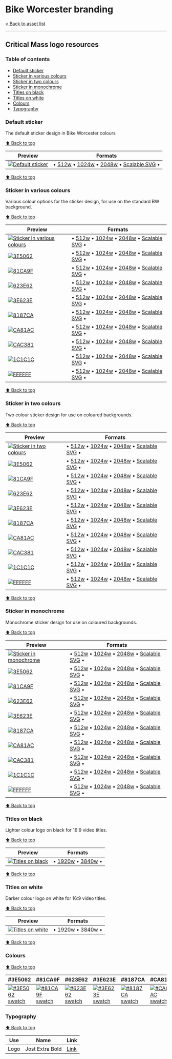 # Bike Worcester branding

[< Back to asset list](./index.md)

---

## Critical Mass logo resources

### Table of contents

- [Default sticker](#default-sticker)
- [Sticker in various colours](#sticker-in-various-colours)
- [Sticker in two colours](#sticker-in-two-colours)
- [Sticker in monochrome](#sticker-in-monochrome)
- [Titles on black](#titles-on-black)
- [Titles on white](#titles-on-white)
- [Colours](#colours)
- [Typography](#typography)

### Default sticker
The default sticker design in Bike Worcester colours

[⬆️ Back to top](#table-of-contents)

| Preview | Formats |
| ------- | ------- |
| [![Default sticker](../assets/critical_mass-logo/critical_mass-logo-full-256.png)](critical_mass-logo-full.md) | &bull; [512w](../assets/critical_mass-logo/critical_mass-logo-full-512.png) &bull; [1024w](../assets/critical_mass-logo/critical_mass-logo-full-1024.png) &bull; [2048w](../assets/critical_mass-logo/critical_mass-logo-full-2048.png) &bull; [Scalable SVG](../assets/critical_mass-logo/critical_mass-logo-full.svg) &bull; |

[⬆️ Back to top](#table-of-contents)
### Sticker in various colours
Various colour options for the sticker design, for use on the standard BW background.

[⬆️ Back to top](#table-of-contents)

| Preview | Formats |
| ------- | ------- |
| [![Sticker in various colours](../assets/critical_mass-logo/critical_mass-logo-sticker-256.png)](critical_mass-logo-sticker.md) | &bull; [512w](../assets/critical_mass-logo/critical_mass-logo-sticker-512.png) &bull; [1024w](../assets/critical_mass-logo/critical_mass-logo-sticker-1024.png) &bull; [2048w](../assets/critical_mass-logo/critical_mass-logo-sticker-2048.png) &bull; [Scalable SVG](../assets/critical_mass-logo/critical_mass-logo-sticker.svg) &bull; |
  | [![ 3E5062](../assets/critical_mass-logo/critical_mass-logo-sticker-3E5062-256.png)](critical_mass-logo-sticker.md#3E5062) | &bull; [512w](../assets/critical_mass-logo/critical_mass-logo-sticker-3E5062-512.png) &bull; [1024w](../assets/critical_mass-logo/critical_mass-logo-sticker-3E5062-1024.png) &bull; [2048w](../assets/critical_mass-logo/critical_mass-logo-sticker-3E5062-2048.png) &bull; [Scalable SVG](../assets/critical_mass-logo/critical_mass-logo-sticker-3E5062.svg) &bull; |
  | [![ 81CA9F](../assets/critical_mass-logo/critical_mass-logo-sticker-81CA9F-256.png)](critical_mass-logo-sticker.md#81CA9F) | &bull; [512w](../assets/critical_mass-logo/critical_mass-logo-sticker-81CA9F-512.png) &bull; [1024w](../assets/critical_mass-logo/critical_mass-logo-sticker-81CA9F-1024.png) &bull; [2048w](../assets/critical_mass-logo/critical_mass-logo-sticker-81CA9F-2048.png) &bull; [Scalable SVG](../assets/critical_mass-logo/critical_mass-logo-sticker-81CA9F.svg) &bull; |
  | [![ 623E62](../assets/critical_mass-logo/critical_mass-logo-sticker-623E62-256.png)](critical_mass-logo-sticker.md#623E62) | &bull; [512w](../assets/critical_mass-logo/critical_mass-logo-sticker-623E62-512.png) &bull; [1024w](../assets/critical_mass-logo/critical_mass-logo-sticker-623E62-1024.png) &bull; [2048w](../assets/critical_mass-logo/critical_mass-logo-sticker-623E62-2048.png) &bull; [Scalable SVG](../assets/critical_mass-logo/critical_mass-logo-sticker-623E62.svg) &bull; |
  | [![ 3E623E](../assets/critical_mass-logo/critical_mass-logo-sticker-3E623E-256.png)](critical_mass-logo-sticker.md#3E623E) | &bull; [512w](../assets/critical_mass-logo/critical_mass-logo-sticker-3E623E-512.png) &bull; [1024w](../assets/critical_mass-logo/critical_mass-logo-sticker-3E623E-1024.png) &bull; [2048w](../assets/critical_mass-logo/critical_mass-logo-sticker-3E623E-2048.png) &bull; [Scalable SVG](../assets/critical_mass-logo/critical_mass-logo-sticker-3E623E.svg) &bull; |
  | [![ 8187CA](../assets/critical_mass-logo/critical_mass-logo-sticker-8187CA-256.png)](critical_mass-logo-sticker.md#8187CA) | &bull; [512w](../assets/critical_mass-logo/critical_mass-logo-sticker-8187CA-512.png) &bull; [1024w](../assets/critical_mass-logo/critical_mass-logo-sticker-8187CA-1024.png) &bull; [2048w](../assets/critical_mass-logo/critical_mass-logo-sticker-8187CA-2048.png) &bull; [Scalable SVG](../assets/critical_mass-logo/critical_mass-logo-sticker-8187CA.svg) &bull; |
  | [![ CA81AC](../assets/critical_mass-logo/critical_mass-logo-sticker-CA81AC-256.png)](critical_mass-logo-sticker.md#CA81AC) | &bull; [512w](../assets/critical_mass-logo/critical_mass-logo-sticker-CA81AC-512.png) &bull; [1024w](../assets/critical_mass-logo/critical_mass-logo-sticker-CA81AC-1024.png) &bull; [2048w](../assets/critical_mass-logo/critical_mass-logo-sticker-CA81AC-2048.png) &bull; [Scalable SVG](../assets/critical_mass-logo/critical_mass-logo-sticker-CA81AC.svg) &bull; |
  | [![ CAC381](../assets/critical_mass-logo/critical_mass-logo-sticker-CAC381-256.png)](critical_mass-logo-sticker.md#CAC381) | &bull; [512w](../assets/critical_mass-logo/critical_mass-logo-sticker-CAC381-512.png) &bull; [1024w](../assets/critical_mass-logo/critical_mass-logo-sticker-CAC381-1024.png) &bull; [2048w](../assets/critical_mass-logo/critical_mass-logo-sticker-CAC381-2048.png) &bull; [Scalable SVG](../assets/critical_mass-logo/critical_mass-logo-sticker-CAC381.svg) &bull; |
  | [![ 1C1C1C](../assets/critical_mass-logo/critical_mass-logo-sticker-1C1C1C-256.png)](critical_mass-logo-sticker.md#1C1C1C) | &bull; [512w](../assets/critical_mass-logo/critical_mass-logo-sticker-1C1C1C-512.png) &bull; [1024w](../assets/critical_mass-logo/critical_mass-logo-sticker-1C1C1C-1024.png) &bull; [2048w](../assets/critical_mass-logo/critical_mass-logo-sticker-1C1C1C-2048.png) &bull; [Scalable SVG](../assets/critical_mass-logo/critical_mass-logo-sticker-1C1C1C.svg) &bull; |
  | [![ FFFFFF](../assets/critical_mass-logo/critical_mass-logo-sticker-FFFFFF-256.png)](critical_mass-logo-sticker.md#FFFFFF) | &bull; [512w](../assets/critical_mass-logo/critical_mass-logo-sticker-FFFFFF-512.png) &bull; [1024w](../assets/critical_mass-logo/critical_mass-logo-sticker-FFFFFF-1024.png) &bull; [2048w](../assets/critical_mass-logo/critical_mass-logo-sticker-FFFFFF-2048.png) &bull; [Scalable SVG](../assets/critical_mass-logo/critical_mass-logo-sticker-FFFFFF.svg) &bull; |

[⬆️ Back to top](#table-of-contents)
### Sticker in two colours
Two colour sticker design for use on coloured backgrounds.

[⬆️ Back to top](#table-of-contents)

| Preview | Formats |
| ------- | ------- |
| [![Sticker in two colours](../assets/critical_mass-logo/critical_mass-logo-sticker-2col-256.png)](critical_mass-logo-sticker-2col.md) | &bull; [512w](../assets/critical_mass-logo/critical_mass-logo-sticker-2col-512.png) &bull; [1024w](../assets/critical_mass-logo/critical_mass-logo-sticker-2col-1024.png) &bull; [2048w](../assets/critical_mass-logo/critical_mass-logo-sticker-2col-2048.png) &bull; [Scalable SVG](../assets/critical_mass-logo/critical_mass-logo-sticker-2col.svg) &bull; |
  | [![ 3E5062](../assets/critical_mass-logo/critical_mass-logo-sticker-2col-3E5062-256.png)](critical_mass-logo-sticker-2col.md#3E5062) | &bull; [512w](../assets/critical_mass-logo/critical_mass-logo-sticker-2col-3E5062-512.png) &bull; [1024w](../assets/critical_mass-logo/critical_mass-logo-sticker-2col-3E5062-1024.png) &bull; [2048w](../assets/critical_mass-logo/critical_mass-logo-sticker-2col-3E5062-2048.png) &bull; [Scalable SVG](../assets/critical_mass-logo/critical_mass-logo-sticker-2col-3E5062.svg) &bull; |
  | [![ 81CA9F](../assets/critical_mass-logo/critical_mass-logo-sticker-2col-81CA9F-256.png)](critical_mass-logo-sticker-2col.md#81CA9F) | &bull; [512w](../assets/critical_mass-logo/critical_mass-logo-sticker-2col-81CA9F-512.png) &bull; [1024w](../assets/critical_mass-logo/critical_mass-logo-sticker-2col-81CA9F-1024.png) &bull; [2048w](../assets/critical_mass-logo/critical_mass-logo-sticker-2col-81CA9F-2048.png) &bull; [Scalable SVG](../assets/critical_mass-logo/critical_mass-logo-sticker-2col-81CA9F.svg) &bull; |
  | [![ 623E62](../assets/critical_mass-logo/critical_mass-logo-sticker-2col-623E62-256.png)](critical_mass-logo-sticker-2col.md#623E62) | &bull; [512w](../assets/critical_mass-logo/critical_mass-logo-sticker-2col-623E62-512.png) &bull; [1024w](../assets/critical_mass-logo/critical_mass-logo-sticker-2col-623E62-1024.png) &bull; [2048w](../assets/critical_mass-logo/critical_mass-logo-sticker-2col-623E62-2048.png) &bull; [Scalable SVG](../assets/critical_mass-logo/critical_mass-logo-sticker-2col-623E62.svg) &bull; |
  | [![ 3E623E](../assets/critical_mass-logo/critical_mass-logo-sticker-2col-3E623E-256.png)](critical_mass-logo-sticker-2col.md#3E623E) | &bull; [512w](../assets/critical_mass-logo/critical_mass-logo-sticker-2col-3E623E-512.png) &bull; [1024w](../assets/critical_mass-logo/critical_mass-logo-sticker-2col-3E623E-1024.png) &bull; [2048w](../assets/critical_mass-logo/critical_mass-logo-sticker-2col-3E623E-2048.png) &bull; [Scalable SVG](../assets/critical_mass-logo/critical_mass-logo-sticker-2col-3E623E.svg) &bull; |
  | [![ 8187CA](../assets/critical_mass-logo/critical_mass-logo-sticker-2col-8187CA-256.png)](critical_mass-logo-sticker-2col.md#8187CA) | &bull; [512w](../assets/critical_mass-logo/critical_mass-logo-sticker-2col-8187CA-512.png) &bull; [1024w](../assets/critical_mass-logo/critical_mass-logo-sticker-2col-8187CA-1024.png) &bull; [2048w](../assets/critical_mass-logo/critical_mass-logo-sticker-2col-8187CA-2048.png) &bull; [Scalable SVG](../assets/critical_mass-logo/critical_mass-logo-sticker-2col-8187CA.svg) &bull; |
  | [![ CA81AC](../assets/critical_mass-logo/critical_mass-logo-sticker-2col-CA81AC-256.png)](critical_mass-logo-sticker-2col.md#CA81AC) | &bull; [512w](../assets/critical_mass-logo/critical_mass-logo-sticker-2col-CA81AC-512.png) &bull; [1024w](../assets/critical_mass-logo/critical_mass-logo-sticker-2col-CA81AC-1024.png) &bull; [2048w](../assets/critical_mass-logo/critical_mass-logo-sticker-2col-CA81AC-2048.png) &bull; [Scalable SVG](../assets/critical_mass-logo/critical_mass-logo-sticker-2col-CA81AC.svg) &bull; |
  | [![ CAC381](../assets/critical_mass-logo/critical_mass-logo-sticker-2col-CAC381-256.png)](critical_mass-logo-sticker-2col.md#CAC381) | &bull; [512w](../assets/critical_mass-logo/critical_mass-logo-sticker-2col-CAC381-512.png) &bull; [1024w](../assets/critical_mass-logo/critical_mass-logo-sticker-2col-CAC381-1024.png) &bull; [2048w](../assets/critical_mass-logo/critical_mass-logo-sticker-2col-CAC381-2048.png) &bull; [Scalable SVG](../assets/critical_mass-logo/critical_mass-logo-sticker-2col-CAC381.svg) &bull; |
  | [![ 1C1C1C](../assets/critical_mass-logo/critical_mass-logo-sticker-2col-1C1C1C-256.png)](critical_mass-logo-sticker-2col.md#1C1C1C) | &bull; [512w](../assets/critical_mass-logo/critical_mass-logo-sticker-2col-1C1C1C-512.png) &bull; [1024w](../assets/critical_mass-logo/critical_mass-logo-sticker-2col-1C1C1C-1024.png) &bull; [2048w](../assets/critical_mass-logo/critical_mass-logo-sticker-2col-1C1C1C-2048.png) &bull; [Scalable SVG](../assets/critical_mass-logo/critical_mass-logo-sticker-2col-1C1C1C.svg) &bull; |
  | [![ FFFFFF](../assets/critical_mass-logo/critical_mass-logo-sticker-2col-FFFFFF-256.png)](critical_mass-logo-sticker-2col.md#FFFFFF) | &bull; [512w](../assets/critical_mass-logo/critical_mass-logo-sticker-2col-FFFFFF-512.png) &bull; [1024w](../assets/critical_mass-logo/critical_mass-logo-sticker-2col-FFFFFF-1024.png) &bull; [2048w](../assets/critical_mass-logo/critical_mass-logo-sticker-2col-FFFFFF-2048.png) &bull; [Scalable SVG](../assets/critical_mass-logo/critical_mass-logo-sticker-2col-FFFFFF.svg) &bull; |

[⬆️ Back to top](#table-of-contents)
### Sticker in monochrome
Monochrome sticker design for use on coloured backgrounds.

[⬆️ Back to top](#table-of-contents)

| Preview | Formats |
| ------- | ------- |
| [![Sticker in monochrome](../assets/critical_mass-logo/critical_mass-logo-sticker-mono-256.png)](critical_mass-logo-sticker-mono.md) | &bull; [512w](../assets/critical_mass-logo/critical_mass-logo-sticker-mono-512.png) &bull; [1024w](../assets/critical_mass-logo/critical_mass-logo-sticker-mono-1024.png) &bull; [2048w](../assets/critical_mass-logo/critical_mass-logo-sticker-mono-2048.png) &bull; [Scalable SVG](../assets/critical_mass-logo/critical_mass-logo-sticker-mono.svg) &bull; |
  | [![ 3E5062](../assets/critical_mass-logo/critical_mass-logo-sticker-mono-3E5062-256.png)](critical_mass-logo-sticker-mono.md#3E5062) | &bull; [512w](../assets/critical_mass-logo/critical_mass-logo-sticker-mono-3E5062-512.png) &bull; [1024w](../assets/critical_mass-logo/critical_mass-logo-sticker-mono-3E5062-1024.png) &bull; [2048w](../assets/critical_mass-logo/critical_mass-logo-sticker-mono-3E5062-2048.png) &bull; [Scalable SVG](../assets/critical_mass-logo/critical_mass-logo-sticker-mono-3E5062.svg) &bull; |
  | [![ 81CA9F](../assets/critical_mass-logo/critical_mass-logo-sticker-mono-81CA9F-256.png)](critical_mass-logo-sticker-mono.md#81CA9F) | &bull; [512w](../assets/critical_mass-logo/critical_mass-logo-sticker-mono-81CA9F-512.png) &bull; [1024w](../assets/critical_mass-logo/critical_mass-logo-sticker-mono-81CA9F-1024.png) &bull; [2048w](../assets/critical_mass-logo/critical_mass-logo-sticker-mono-81CA9F-2048.png) &bull; [Scalable SVG](../assets/critical_mass-logo/critical_mass-logo-sticker-mono-81CA9F.svg) &bull; |
  | [![ 623E62](../assets/critical_mass-logo/critical_mass-logo-sticker-mono-623E62-256.png)](critical_mass-logo-sticker-mono.md#623E62) | &bull; [512w](../assets/critical_mass-logo/critical_mass-logo-sticker-mono-623E62-512.png) &bull; [1024w](../assets/critical_mass-logo/critical_mass-logo-sticker-mono-623E62-1024.png) &bull; [2048w](../assets/critical_mass-logo/critical_mass-logo-sticker-mono-623E62-2048.png) &bull; [Scalable SVG](../assets/critical_mass-logo/critical_mass-logo-sticker-mono-623E62.svg) &bull; |
  | [![ 3E623E](../assets/critical_mass-logo/critical_mass-logo-sticker-mono-3E623E-256.png)](critical_mass-logo-sticker-mono.md#3E623E) | &bull; [512w](../assets/critical_mass-logo/critical_mass-logo-sticker-mono-3E623E-512.png) &bull; [1024w](../assets/critical_mass-logo/critical_mass-logo-sticker-mono-3E623E-1024.png) &bull; [2048w](../assets/critical_mass-logo/critical_mass-logo-sticker-mono-3E623E-2048.png) &bull; [Scalable SVG](../assets/critical_mass-logo/critical_mass-logo-sticker-mono-3E623E.svg) &bull; |
  | [![ 8187CA](../assets/critical_mass-logo/critical_mass-logo-sticker-mono-8187CA-256.png)](critical_mass-logo-sticker-mono.md#8187CA) | &bull; [512w](../assets/critical_mass-logo/critical_mass-logo-sticker-mono-8187CA-512.png) &bull; [1024w](../assets/critical_mass-logo/critical_mass-logo-sticker-mono-8187CA-1024.png) &bull; [2048w](../assets/critical_mass-logo/critical_mass-logo-sticker-mono-8187CA-2048.png) &bull; [Scalable SVG](../assets/critical_mass-logo/critical_mass-logo-sticker-mono-8187CA.svg) &bull; |
  | [![ CA81AC](../assets/critical_mass-logo/critical_mass-logo-sticker-mono-CA81AC-256.png)](critical_mass-logo-sticker-mono.md#CA81AC) | &bull; [512w](../assets/critical_mass-logo/critical_mass-logo-sticker-mono-CA81AC-512.png) &bull; [1024w](../assets/critical_mass-logo/critical_mass-logo-sticker-mono-CA81AC-1024.png) &bull; [2048w](../assets/critical_mass-logo/critical_mass-logo-sticker-mono-CA81AC-2048.png) &bull; [Scalable SVG](../assets/critical_mass-logo/critical_mass-logo-sticker-mono-CA81AC.svg) &bull; |
  | [![ CAC381](../assets/critical_mass-logo/critical_mass-logo-sticker-mono-CAC381-256.png)](critical_mass-logo-sticker-mono.md#CAC381) | &bull; [512w](../assets/critical_mass-logo/critical_mass-logo-sticker-mono-CAC381-512.png) &bull; [1024w](../assets/critical_mass-logo/critical_mass-logo-sticker-mono-CAC381-1024.png) &bull; [2048w](../assets/critical_mass-logo/critical_mass-logo-sticker-mono-CAC381-2048.png) &bull; [Scalable SVG](../assets/critical_mass-logo/critical_mass-logo-sticker-mono-CAC381.svg) &bull; |
  | [![ 1C1C1C](../assets/critical_mass-logo/critical_mass-logo-sticker-mono-1C1C1C-256.png)](critical_mass-logo-sticker-mono.md#1C1C1C) | &bull; [512w](../assets/critical_mass-logo/critical_mass-logo-sticker-mono-1C1C1C-512.png) &bull; [1024w](../assets/critical_mass-logo/critical_mass-logo-sticker-mono-1C1C1C-1024.png) &bull; [2048w](../assets/critical_mass-logo/critical_mass-logo-sticker-mono-1C1C1C-2048.png) &bull; [Scalable SVG](../assets/critical_mass-logo/critical_mass-logo-sticker-mono-1C1C1C.svg) &bull; |
  | [![ FFFFFF](../assets/critical_mass-logo/critical_mass-logo-sticker-mono-FFFFFF-256.png)](critical_mass-logo-sticker-mono.md#FFFFFF) | &bull; [512w](../assets/critical_mass-logo/critical_mass-logo-sticker-mono-FFFFFF-512.png) &bull; [1024w](../assets/critical_mass-logo/critical_mass-logo-sticker-mono-FFFFFF-1024.png) &bull; [2048w](../assets/critical_mass-logo/critical_mass-logo-sticker-mono-FFFFFF-2048.png) &bull; [Scalable SVG](../assets/critical_mass-logo/critical_mass-logo-sticker-mono-FFFFFF.svg) &bull; |

[⬆️ Back to top](#table-of-contents)
### Titles on black
Lighter colour logo on black for 16:9 video titles.

[⬆️ Back to top](#table-of-contents)

| Preview | Formats |
| ------- | ------- |
| [![Titles on black](../assets/critical_mass-logo/critical_mass-logo-titles-black-256.png)](critical_mass-logo-titles-black.md) | &bull; [1920w](../assets/critical_mass-logo/critical_mass-logo-titles-black-1920.png) &bull; [3840w](../assets/critical_mass-logo/critical_mass-logo-titles-black-3840.png)  &bull; |

[⬆️ Back to top](#table-of-contents)
### Titles on white
Darker colour logo on white for 16:9 video titles.

[⬆️ Back to top](#table-of-contents)

| Preview | Formats |
| ------- | ------- |
| [![Titles on white](../assets/critical_mass-logo/critical_mass-logo-titles-white-256.png)](critical_mass-logo-titles-white.md) | &bull; [1920w](../assets/critical_mass-logo/critical_mass-logo-titles-white-1920.png) &bull; [3840w](../assets/critical_mass-logo/critical_mass-logo-titles-white-3840.png)  &bull; |

[⬆️ Back to top](#table-of-contents)

### Colours

[⬆️ Back to top](#table-of-contents)

| #3E5062 |  #81CA9F |  #623E62 |  #3E623E |  #8187CA |  #CA81AC |  #CAC381 |  #1C1C1C |  #FFFFFF | 
| --- |  --- |  --- |  --- |  --- |  --- |  --- |  --- |  --- | 
| [![#3E5062 swatch](../assets/critical_mass-logo/swatch-3E5062.png)]() |  [![#81CA9F swatch](../assets/critical_mass-logo/swatch-81CA9F.png)]() |  [![#623E62 swatch](../assets/critical_mass-logo/swatch-623E62.png)]() |  [![#3E623E swatch](../assets/critical_mass-logo/swatch-3E623E.png)]() |  [![#8187CA swatch](../assets/critical_mass-logo/swatch-8187CA.png)]() |  [![#CA81AC swatch](../assets/critical_mass-logo/swatch-CA81AC.png)]() |  [![#CAC381 swatch](../assets/critical_mass-logo/swatch-CAC381.png)]() |  [![#1C1C1C swatch](../assets/critical_mass-logo/swatch-1C1C1C.png)]() |  [![#FFFFFF swatch](../assets/critical_mass-logo/swatch-FFFFFF.png)]() | 

### Typography

[⬆️ Back to top](#table-of-contents)

| Use | Name | Link |
| --- | --- | --- |
| Logo | Jost Extra Bold | [Link](https://fonts.google.com/specimen/Jost) |

